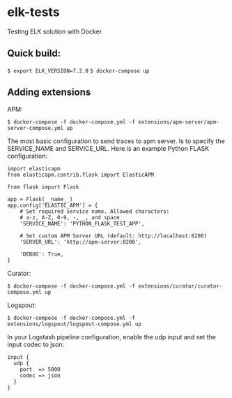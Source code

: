 # elk-tests
Testing ELK solution with Docker


## Quick build:

`$ export ELK_VERSION=7.2.0`
`$ docker-compose up`

## Adding extensions

APM:

`$ docker-compose -f docker-compose.yml -f extensions/apm-server/apm-server-compose.yml up`

The most basic configuration to send traces to apm server. Is to specify the SERVICE_NAME and SERVICE_URL. Here is an example Python FLASK configuration:

```
import elasticapm
from elasticapm.contrib.flask import ElasticAPM

from flask import Flask

app = Flask(__name__)
app.config['ELASTIC_APM'] = {
    # Set required service name. Allowed characters:
    # a-z, A-Z, 0-9, -, _, and space
    'SERVICE_NAME': 'PYTHON_FLASK_TEST_APP',

    # Set custom APM Server URL (default: http://localhost:8200)
    'SERVER_URL': 'http://apm-server:8200',

    'DEBUG': True,
}
```

Curator:

`$ docker-compose -f docker-compose.yml -f extensions/curator/curator-compose.yml up`

Logspout:

`$ docker-compose -f docker-compose.yml -f extensions/logspout/logspout-compose.yml up`

In your Logstash pipeline configuration, enable the udp input and set the input codec to json:

```
input {
  udp {
    port  => 5000
    codec => json
  }
}
```
